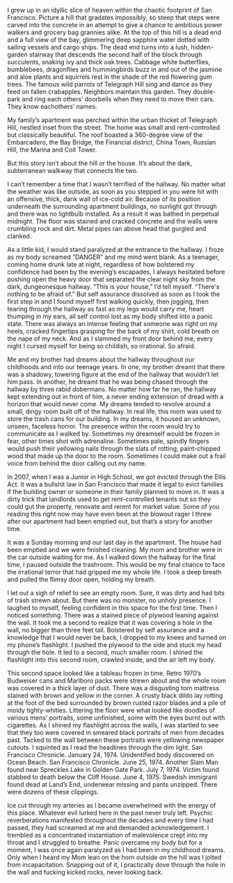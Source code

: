 I grew up in an idyllic slice of heaven within the chaotic footprint of San Francisco. Picture a hill that gradates impossibly, so steep that steps were carved into the concrete in an attempt to give a chance to ambitious power walkers and grocery bag grannies alike. At the top of this hill is a dead end and a full view of the bay, glimmering deep sapphire water dotted with sailing vessels and cargo ships. The dead end turns into a lush, hidden-garden stairway that descends the second half of the block through succulents, snaking ivy and thick oak trees. Cabbage white butterflies, bumblebees, dragonflies and hummingbirds buzz in and out of the jasmine and aloe plants and squirrels rest in the shade of the red flowering gum trees. The famous wild parrots of Telegraph Hill sing and dance as they feed on fallen crabapples. Neighbors maintain this garden. They double-park and ring each others’ doorbells when they need to move their cars. They know eachothers’ names. 

My family’s apartment was perched within the urban thicket of Telegraph Hill, nestled inset from the street. The home was small and rent-controlled but classically beautiful. The roof boasted a 360-degree view of the Embarcadero, the Bay Bridge, the Financial district, China Town, Russian Hill, the Marina and Coit Tower. 

But this story isn’t about the hill or the house. It’s about the dark, subterranean walkway that connects the two. 

I can’t remember a time that I wasn’t terrified of the hallway. No matter what the weather was like outside, as soon as you stepped in you were hit with an offensive, thick, dank wall of ice-cold air. Because of its position underneath the surrounding apartment buildings, no sunlight got through and there was no lightbulb installed. As a result it was bathed in perpetual midnight. The floor was stained and cracked concrete and the walls were crumbling rock and dirt. Metal pipes ran above head that gurgled and clanked.

As a little kid, I would stand paralyzed at the entrance to the hallway. I froze as my body screamed “DANGER” and my mind went blank. As a teenager, coming home drunk late at night, regardless of how bolstered my confidence had been by the evening’s escapades, I always hesitated before pushing open the heavy door that separated the clear night sky from the dark, dungeonesque hallway. “This is your house,” I’d tell myself. “There's nothing to be afraid of.” But self assurance dissolved as soon as I took the first step in and I found myself first walking quickly, then jogging, then tearing through the hallway as fast as my legs would carry me, heart thumping in my ears, all self control lost as my body shifted into a panic state. There was always an intense feeling that someone was right on my heels, cracked fingertips grasping for the back of my shirt, cold breath on the nape of my neck. And as I slammed my front door behind me, every night I cursed myself for being so childish, so irrational. So afraid.

Me and my brother had dreams about the hallway throughout our childhoods and into our teenage years. In one, my brother dreamt that there was a shadowy, towering figure at the end of the hallway that wouldn’t let him pass. In another, he dreamt that he was being chased through the hallway by three rabid dobermans. No matter how far he ran, the hallway kept extending out in front of him, a never ending extension of dread with a horizon that would never come. My dreams tended to revolve around a small, dingy room built off of the hallway. In real life, this room was used to store the trash cans for our building. In my dreams, it housed an unknown, unseen, faceless horror. The presence within the room would try to communicate as I walked by. Sometimes my dreamself would be frozen in fear, other times shot with adrenaline. Sometimes pale, spindly fingers would push their yellowing nails through the slats of rotting, paint-chipped wood that made up the door to the room. Sometimes I could make out a frail voice from behind the door calling out my name.

In 2007, when I was a Junior in High School, we got evicted through the Ellis Act. It was a bullshit law in San Francisco that made it legal to evict families if the building owner or someone in their family planned to move in. It was a dirty trick that landlords used to get rent-controlled tenants out so they could gut the property, renovate and rerent for market value. Some of you reading this right now may have even been at the blowout rager I threw after our apartment had been emptied out, but that’s a story for another time.

It was a Sunday morning and our last day in the apartment. The house had been emptied and we were finished cleaning. My mom and brother were in the car outside waiting for me. As I walked down the hallway for the final time, I paused outside the trashroom. This would be my final chance to face the irrational terror that had gripped me my whole life. I took a deep breath and pulled the flimsy door open, holding my breath.

I let out a sigh of relief to see an empty room. Sure, it was dirty and had bits of trash strewn about. But there was no monster, no unholy presence. I laughed to myself, feeling confident in this space for the first time. Then I noticed something. There was a stained piece of plywood leaning against the wall. It took me a second to realize that it was covering a hole in the wall, no bigger than three feet tall. Bolstered by self assurance and a knowledge that I would never be back, I dropped to my knees and turned on my phone’s flashlight. I pushed the plywood to the side and stuck my head through the hole. It led to a second, much smaller room. I shined the flashlight into this second room, crawled inside, and the air left my body.

This second space looked like a tableau frozen in time. Retro 1970’s Budweiser cans and Marlboro packs were strewn about and the whole room was covered in a thick layer of dust. There was a disgusting torn mattress stained with brown and yellow in the corner. A crusty black dildo lay rotting at the foot of the bed surrounded by brown rusted razor blades and a pile of moldy tighty-whities. Littering the floor were what looked like doodles of various mens’ portraits, some unfinished, some with the eyes burnt out with cigarettes. As I shined my flashlight across the walls, I was startled to see that they too were covered in smeared black portraits of men from decades past. Tacked to the wall between these portraits were yellowing newspaper cutouts. I squinted as I read the headlines through the dim light. San Francisco Chronicle. January 24, 1974. Unidentified body discovered on Ocean Beach. San Francisco Chronicle. June 25, 1974. Another Slain Man found near Spreckles Lake in Golden Gate Park. July 7, 1974. Victim found stabbed to death below the Cliff House. June 4, 1975. Swedish immigrant found dead at Land’s End, underwear missing and pants unzipped. There were dozens of these clippings. 

Ice cut through my arteries as I became overwhelmed with the energy of this place. Whatever evil lurked here in the past never truly left. Psychic reverberations manifested throughout the decades and every time I had passed, they had screamed at me and demanded acknowledgement. I trembled as a concentrated instantiation of malevolence crept into my throat and I struggled to breathe. Panic overcame my body but for a moment, I was once again paralyzed as I had been in my childhood dreams. Only when I heard my Mom lean on the horn outside on the hill was I jolted from incapacitation. Snapping out of it, I practically dove through the hole in the wall and fucking kicked rocks, never looking back.